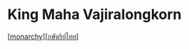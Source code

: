 # King Maha Vajiralongkorn

[[monarchy]][[กษัตริย์ไทย]]

[//begin]: # "Autogenerated link references for markdown compatibility"
[monarchy]: monarchy "สถาบันกษัตริย์"
[กษัตริย์ไทย]: กษัตริย์ไทย "กษัตริย์ไทย"
[//end]: # "Autogenerated link references"